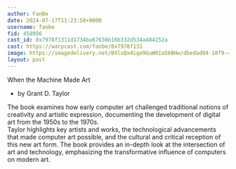 ```yaml
---
author: FanBe
date: 2024-07-17T11:23:58+0000
username: fanbe
fid: 458956
cast_id: 0x7978f1311d1734ba67636b16b332d534a484252a
cast: https://warpcast.com/fanbe/0x7978f131
image: https://imagedelivery.net/BXluQx4ige9GuW0Ia56BHw/dbedad94-10f9-46a7-a8d3-be5957204100/original
layout: post
---
```

When the Machine Made Art  
- by Grant D. Taylor  
  
The book examines how early computer art challenged traditional notions of creativity and artistic expression, documenting the development of digital art from the 1950s to the 1970s.  
Taylor highlights key artists and works, the technological advancements that made computer art possible, and the cultural and critical reception of this new art form. The book provides an in-depth look at the intersection of art and technology, emphasizing the transformative influence of computers on modern art.  

<img src='https://imagedelivery.net/BXluQx4ige9GuW0Ia56BHw/dbedad94-10f9-46a7-a8d3-be5957204100/original' alt='' referrerpolicy='no-referrer'/>